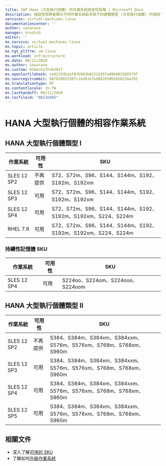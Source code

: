 ```yaml
---
title: SAP Hana (大型執行個體) 的作業系統相容性矩陣 | Microsoft Docs
description: 相容性矩陣會顯示不同作業系統版本與不同硬體類型 (大型執行個體) 的相容性
services: virtual-machines-linux
documentationcenter: ''
author: sasarava
manager: hrushib
editor: ''
ms.service: virtual-machines-linux
ms.topic: article
ms.tgt_pltfrm: vm-linux
ms.workload: infrastructure
ms.date: 08/11/2020
ms.author: sasarava
ms.custom: H1Hack27Feb2017
ms.openlocfilehash: ce82193b1af07b993b02319397a00b802589579f
ms.sourcegitcommit: b8702065338fc1ed81bfed082650b5b58234a702
ms.translationtype: MT
ms.contentlocale: zh-TW
ms.lasthandoff: 08/11/2020
ms.locfileid: "88116405"
---
```

# <a name="compatible-operating-systems-for-hana-large-instances"></a>HANA 大型執行個體的相容作業系統

## <a name="hana-large-instance-type-i"></a>HANA 大型執行個體類型 I     
  | 作業系統 | 可用性        | SKU                                                          |
  |------------------|---------------------|---------------------------------------------------------------|
  | SLES 12 SP2      | 不再提供 | S72、S72m、S96、S144、S144m、S192、S192m、S192xm              |
  | SLES 12 SP3      | 可用           | S72、S72m、S96、S144、S144m、S192、S192m、S192xm              |
  | SLES 12 SP4      | 可用           | S72、S72m、S96、S144、S144m、S192、S192m、S192xm、S224、S224m |
  | RHEL 7.6         | 可用           | S72、S72m、S96、S144、S144m、S192、S192m、S192xm、S224、S224m |

  
### <a name="persistent-memory-skus"></a>持續性記憶體 SKU
  | 作業系統 | 可用性 | SKU                             |
  |------------------|--------------|----------------------------------|
  | SLES 12 SP4      | 可用    | S224oo、S224om、S224ooo、S224oom |
  
## <a name="hana-large-instance-type-ii"></a>HANA 大型執行個體類型 II     
  |  作業系統       | 可用性        | SKU                                                              |
  |-------------------------|---------------------|-------------------------------------------------------------------|
  | SLES 12 SP2             | 不再提供 | S384、S384m、S384xm、S384xxm、S576m、S576xm、S768m、S768xm、S960m |
  | SLES 12 SP3             | 可用           | S384、S384m、S384xm、S384xxm、S576m、S576xm、S768m、S768xm、S960m |
  | SLES 12 SP4             | 可用           | S384、S384m、S384xm、S384xxm、S576m、S576xm、S768m、S768xm、S960m |
  | SLES 12 SP5             | 可用           | S384、S384m、S384xm、S384xxm、S576m、S576xm、S768m、S768xm、S960m |
  
## <a name="related-documents"></a>相關文件

- 深入了解[可用的 SKU](hana-available-skus.md)
- 了解如何[升級作業系統](os-upgrade-hana-large-instance.md)
  

  
  
